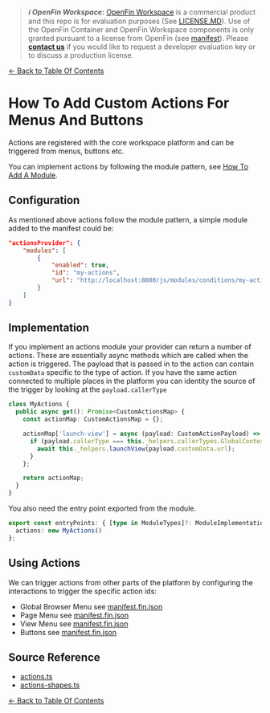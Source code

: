 > **_:information_source: OpenFin Workspace:_** [OpenFin Workspace](https://www.openfin.co/workspace/) is a commercial product and this repo is for evaluation purposes (See [LICENSE.MD](../LICENSE.MD)). Use of the OpenFin Container and OpenFin Workspace components is only granted pursuant to a license from OpenFin (see [manifest](../public/manifest.fin.json)). Please [**contact us**](https://www.openfin.co/workspace/poc/) if you would like to request a developer evaluation key or to discuss a production license.

[<- Back to Table Of Contents](../README.md)

# How To Add Custom Actions For Menus And Buttons

Actions are registered with the core workspace platform and can be triggered from menus, buttons etc.

You can implement actions by following the module pattern, see [How To Add A Module](./how-to-add-a-module.md).

## Configuration

As mentioned above actions follow the module pattern, a simple module added to the manifest could be:

```json
"actionsProvider": {
    "modules": [
        {
            "enabled": true,
            "id": "my-actions",
            "url": "http://localhost:8080/js/modules/conditions/my-actions.bundle.js"
        }
    ]
}
```

## Implementation

If you implement an actions module your provider can return a number of actions. These are essentially async methods which are called when the action is triggered. The payload that is passed in to the action can contain `customData` specific to the type of action. If you have the same action connected to multiple places in the platform you can identity the source of the trigger by looking at the `payload.callerType`

```ts
class MyActions {
  public async get(): Promise<CustomActionsMap> {
    const actionMap: CustomActionsMap = {};

    actionMap['launch-view'] = async (payload: CustomActionPayload) => {
      if (payload.callerType === this._helpers.callerTypes.GlobalContextMenu) {
        await this._helpers.launchView(payload.customData.url);
      }
    };

    return actionMap;
  }
}
```

You also need the entry point exported from the module.

```ts
export const entryPoints: { [type in ModuleTypes]?: ModuleImplementation } = {
  actions: new MyActions()
};
```

## Using Actions

We can trigger actions from other parts of the platform by configuring the interactions to trigger the specific action ids:

- Global Browser Menu see [manifest.fin.json](../public/manifest.fin.json#180)
- Page Menu see [manifest.fin.json](../public/manifest.fin.json#233)
- View Menu see [manifest.fin.json](../public/manifest.fin.json#249)
- Buttons see [manifest.fin.json](../public/manifest.fin.json#281)

## Source Reference

- [actions.ts](../client/src/framework/actions.ts)
- [actions-shapes.ts](../client/src/framework/shapes/actions-shapes.ts)

[<- Back to Table Of Contents](../README.md)
